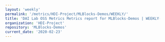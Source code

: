 ```yaml
---
layout: 'weekly'
permalink: '/metrics/HDI-Project/MLBlocks-Demos/WEEKLY/'
title: 'DAI Lab OSS Metrics Metrics report for MLBlocks-Demos | WEEKLY-REPORT-2020-02-23'
organization: 'HDI-Project'
repository: 'MLBlocks-Demos'
current_date: '2020-02-23'
---
```

